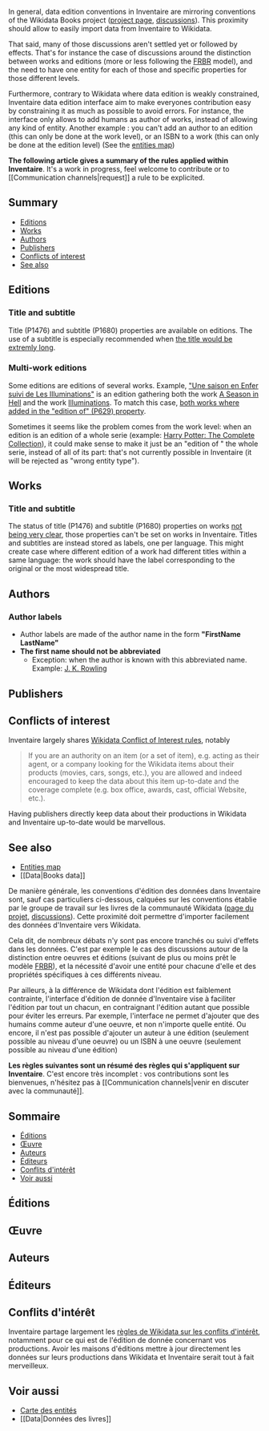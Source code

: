 <!-- LANG:EN, title="Data contribution guidelines"-->

In general, data edition conventions in Inventaire are mirroring conventions of the Wikidata Books project ([project page](https://www.wikidata.org/wiki/Wikidata:WikiProject_Books), [discussions](https://www.wikidata.org/wiki/Wikidata_talk:WikiProject_Books)). This proximity should allow to easily import data from Inventaire to Wikidata.

That said, many of those discussions aren't settled yet or followed by effects. That's for instance the case of discussions around the distinction between works and editions (more or less following the [FRBR](https://en.wikipedia.org/wiki/FRBR) model), and the need to have one entity for each of those and specific properties for those different levels.

Furthermore, contrary to Wikidata where data edition is weakly constrained, Inventaire data edition interface aim to make everyones contribution easy by constraining it as much as possible to avoid errors. For instance, the interface only allows to add humans as author of works, instead of allowing any kind of entity. Another example : you can't add an author to an edition (this can only be done at the work level), or an ISBN to a work (this can only be done at the edition level) (See the [entities map](https://inventaire.github.io/entities-map/))

**The following article gives a summary of the rules applied within Inventaire**. It's a work in progress, feel welcome to contribute or to [[Communication channels|request]] a rule to be explicited.

## Summary
- [Editions](#editions)
- [Works](#works)
- [Authors](#authors)
- [Publishers](#publishers)
- [Conflicts of interest](#conflicts-of-interest)
- [See also](#see-also)

## Editions
### Title and subtitle
Title (P1476) and subtitle (P1680) properties are available on editions. The use of a subtitle is especially recommended when [the title would be extremly long](https://inventaire.io/entity/inv:14c867eb4418af89860d7199c708a3e3/edit).

### Multi-work editions
Some editions are editions of several works. Example, ["Une saison en Enfer suivi de Les Illuminations"](https://inventaire.io/entity/isbn:9782253159049) is an edition gathering both the work [A Season in Hell](https://inventaire.io/entity/wd:Q301342) and the work [Illuminations](https://inventaire.io/entity/wd:Q2255881). To match this case, [both works where added in the "edition of" (P629) property](https://inventaire.io/entity/isbn:9782253159049/edit).

Sometimes it seems like the problem comes from the work level: when an edition is an edition of a whole serie (example: [Harry Potter: The Complete Collection](https://inventaire.io/entity/isbn:9781408856772)), it could make sense to make it just be an "edition of " the whole serie, instead of all of its part: that's not currently possible in Inventaire (it will be rejected as "wrong entity type").

## Works
### Title and subtitle
The status of  title (P1476) and subtitle (P1680) properties on works [not being very clear](https://www.wikidata.org/wiki/Property_talk:P1476#Original_title_(originally_asked_in_Wikidata:Project_chat)), those properties can't be set on works in Inventaire. Titles and subtitles are instead stored as labels, one per language. This might create case where different edition of a work had different titles within a same language: the work should have the label corresponding to the original or the most widespread title.

## Authors
### Author labels
* Author labels are made of the author name in the form **"FirstName LastName"**
* **The first name should not be abbreviated**
  *  Exception: when the author is known with this abbreviated name. Example: [J. K. Rowling](https://inventaire.io/entity/wd:Q34660)

## Publishers

## Conflicts of interest

Inventaire largely shares [Wikidata Conflict of Interest rules](https://www.wikidata.org/wiki/Wikidata:Requests_for_comment/Conflict_of_Interest), notably
> If you are an authority on an item (or a set of item), e.g. acting as their agent, or a company looking for the Wikidata items about their products (movies, cars, songs, etc.), you are allowed and indeed encouraged to keep the data about this item up-to-date and the coverage complete (e.g. box office, awards, cast, official Website, etc.).

Having publishers directly keep data about their productions in Wikidata and Inventaire up-to-date would be marvellous.

## See also
* [Entities map](https://inventaire.github.io/entities-map/)
* [[Data|Books data]]

<!-- LANG:FR, title="Conventions de contribution aux données"-->

De manière générale, les conventions d'édition des données dans Inventaire sont, sauf cas particuliers ci-dessous, calquées sur les conventions établie par le groupe de travail sur les livres de la communauté Wikidata ([page du projet](https://www.wikidata.org/wiki/Wikidata:WikiProject_Books), [discussions](https://www.wikidata.org/wiki/Wikidata_talk:WikiProject_Books)). Cette proximité doit permettre d'importer facilement des données d'Inventaire vers Wikidata.

Cela dit, de nombreux débats n'y sont pas encore tranchés ou suivi d'effets dans les données. C'est par exemple le cas des discussions autour de la distinction entre oeuvres et éditions (suivant de plus ou moins prêt le modèle [FRBR](https://fr.wikipedia.org/wiki/FRBR)), et la nécessité d'avoir une entité pour chacune d'elle et des propriétés spécifiques à ces différents niveau.

Par ailleurs, à la différence de Wikidata dont l'édition est faiblement contrainte, l'interface d'édition de donnée d'Inventaire vise à faciliter l'édition par tout un chacun, en contraignant l'édition autant que possible pour éviter les erreurs. Par exemple, l'interface ne permet d'ajouter que des humains comme auteur d'une oeuvre, et non n'importe quelle entité. Ou encore, il n'est pas possible d'ajouter un auteur à une édition (seulement possible au niveau d'une oeuvre) ou un ISBN à une oeuvre (seulement possible au niveau d'une édition)

**Les règles suivantes sont un résumé des règles qui s'appliquent sur Inventaire**. C'est encore très incomplet : vos contributions sont les bienvenues, n'hésitez pas à [[Communication channels|venir en discuter avec la communauté]].

## Sommaire 

- [Éditions](#editions)
- [Œuvre](#œuvre)
- [Auteurs](#auteurs)
- [Éditeurs](#éditeurs)
- [Conflits d'intérêt](#conflits%20d%27int%C3%A9r%C3%AAt)
- [Voir aussi](#voir-aussi)

## Éditions
## Œuvre
## Auteurs
## Éditeurs

## Conflits d'intérêt
Inventaire partage largement les [règles de Wikidata sur les conflits d'intérêt](https://www.wikidata.org/wiki/Wikidata:Requests_for_comment/Conflict_of_Interest), notamment pour ce qui est de l'édition de donnée concernant vos productions. Avoir les maisons d'éditions mettre à jour directement les données sur leurs productions dans Wikidata et Inventaire serait tout à fait merveilleux.

## Voir aussi
* [Carte des entités](https://inventaire.github.io/entities-map/)
* [[Data|Données des livres]]